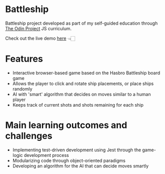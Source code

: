 # Battleship
Battleship project developed as part of my self-guided education through [The Odin Project](https://www.theodinproject.com/) JS curriculum.

Check out the live demo [here](https://xinweny.github.io/battleship) 👈🏻

# Features
- Interactive browser-based game based on the Hasbro Battleship board game
- Allows the player to click and rotate ship placements, or place ships randomly
- AI with 'smart' algorithm that decides on moves similar to a human player
- Keeps track of current shots and shots remaining for each ship

# Main learning outcomes and challenges
- Implementing test-driven development using Jest through the game-logic development process
- Modularizing code through object-oriented paradigms
- Developing an algorithm for the AI that can decide moves smartly
